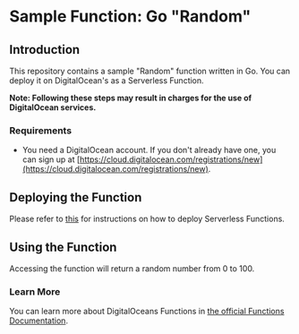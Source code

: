 # Sample Function: Go "Random"

## Introduction

This repository contains a sample "Random" function written in Go. You can deploy it on DigitalOcean's as a Serverless Function.

**Note: Following these steps may result in charges for the use of DigitalOcean services.**

### Requirements

- You need a DigitalOcean account. If you don't already have one, you can sign up at [https://cloud.digitalocean.com/registrations/new](https://cloud.digitalocean.com/registrations/new).

## Deploying the Function
Please refer to [this]((https://docs.digitalocean.com/products/functions/quickstart/#deploy-a-function)) for instructions on how to deploy Serverless Functions.

## Using the Function

Accessing the function will return a random number from 0 to 100.

### Learn More

You can learn more about DigitalOceans Functions in [the official Functions Documentation](https://docs.digitalocean.com/products/functions/).